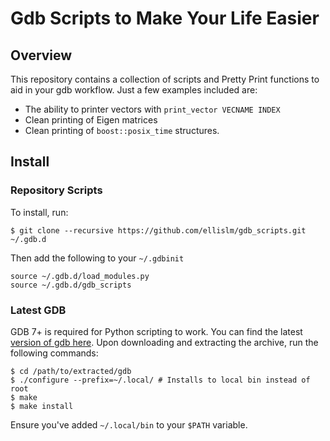 # Gdb Scripts to Make Your Life Easier
## Overview
This repository contains a collection of scripts and Pretty Print functions to aid in your gdb workflow. Just a few examples included are:
* The ability to printer vectors with `print_vector VECNAME INDEX`
* Clean printing of Eigen matrices
* Clean printing of `boost::posix_time` structures.

## Install
### Repository Scripts
To install, run:
```
$ git clone --recursive https://github.com/ellislm/gdb_scripts.git ~/.gdb.d
```
Then add the following to your `~/.gdbinit`

```
source ~/.gdb.d/load_modules.py
source ~/.gdb.d/gdb_scripts
```
### Latest GDB
GDB 7+ is required for Python scripting to work. You can find the latest [version of gdb here](https://www.gnu.org/software/gdb/download/). Upon downloading and extracting the archive, run the following commands:
```
$ cd /path/to/extracted/gdb
$ ./configure --prefix=~/.local/ # Installs to local bin instead of root
$ make
$ make install
```
Ensure you've added `~/.local/bin` to your `$PATH` variable.
